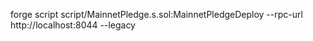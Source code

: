 forge script script/MainnetPledge.s.sol:MainnetPledgeDeploy --rpc-url http://localhost:8044 --legacy
